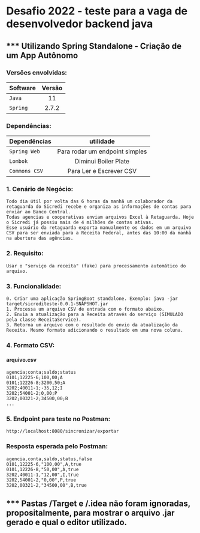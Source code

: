 # Desafio 2022 - teste para a vaga de desenvolvedor backend java
## *** Utilizando Spring Standalone - Criação de um App Autônomo
###
### Versões envolvidas:
| Software | Versão |
| :--- | :---: |
| `Java` | 11 |
| `Spring` | 2.7.2 |
### Dependências:
| Dependências |             utilidade             |
|:-------------|:---------------------------------:|
| `Spring Web`       | Para rodar um endpoint simples |
| `Lombok`     |       Diminui Boiler Plate        |
| `Commons CSV`       |    Para Ler e Escrever CSV   |

###
### 1. Cenário de Negócio:
````
Todo dia útil por volta das 6 horas da manhã um colaborador da retaguarda do Sicredi recebe e organiza as informações de contas para enviar ao Banco Central.
Todas agencias e cooperativas enviam arquivos Excel à Retaguarda. Hoje o Sicredi já possiu mais de 4 milhões de contas ativas.
Esse usuário da retaguarda exporta manualmente os dados em um arquivo CSV para ser enviada para a Receita Federal, antes das 10:00 da manhã na abertura das agências.
````
### 2. Requisito:
````
Usar o "serviço da receita" (fake) para processamento automático do arquivo.
````

### 3. Funcionalidade:
````
0. Criar uma aplicação SpringBoot standalone. Exemplo: java -jar target/sicrediteste-0.0.1-SNAPSHOT.jar
1. Processa um arquivo CSV de entrada com o formato abaixo.
2. Envia a atualização para a Receita através do serviço (SIMULADO pela classe ReceitaService).
3. Retorna um arquivo com o resultado do envio da atualização da Receita. Mesmo formato adicionando o resultado em uma nova coluna.
````

### 4. Formato CSV:
#### arquivo.csv
````
agencia;conta;saldo;status
0101;12225-6;100,00;A
0101;12226-8;3200,50;A
3202;40011-1;-35,12;I
3202;54001-2;0,00;P
3202;00321-2;34500,00;B
...
````
### 5. Endpoint para teste no Postman:
````
http://localhost:8080/sincronizar/exportar
````
### Resposta esperada pelo Postman:
````
agencia,conta,saldo,status,false
0101,12225-6,"100,00",A,true
0101,12226-8,"50,00",A,true
3202,40011-1,"12,00",I,true
3202,54001-2,"0,00",P,true
3202,00321-2,"34500,00",B,true
````
###
## *** Pastas /Target e /.idea não foram ignoradas, propositalmente, para mostrar o arquivo .jar gerado e qual o editor utilizado.
